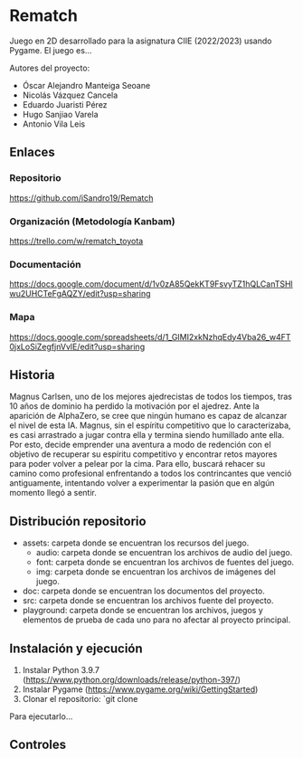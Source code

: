 # Rematch

Juego en 2D desarrollado para la asignatura CIIE (2022/2023) usando Pygame. El juego es...

Autores del proyecto:

- Óscar Alejandro Manteiga Seoane
- Nicolás Vázquez Cancela
- Eduardo Juaristi Pérez
- Hugo Sanjiao Varela
- Antonio Vila Leis

## Enlaces

### Repositorio

<https://github.com/iSandro19/Rematch>

### Organización (Metodología Kanbam)

<https://trello.com/w/rematch_toyota>

### Documentación

<https://docs.google.com/document/d/1v0zA85QekKT9FsvyTZ1hQLCanTSHlwu2UHCTeFgAQZY/edit?usp=sharing>

### Mapa

<https://docs.google.com/spreadsheets/d/1_GIMI2xkNzhqEdy4Vba26_w4FT0jxLoSiZegfjnVvlE/edit?usp=sharing>

## Historia

Magnus Carlsen, uno de los mejores ajedrecistas de todos los tiempos, tras 10 años de dominio ha perdido la motivación por el ajedrez. Ante la aparición de AlphaZero, se cree que ningún humano es capaz de alcanzar el nivel de esta IA. Magnus, sin el espíritu competitivo que lo caracterizaba, es casi arrastrado a jugar contra ella y termina siendo humillado ante ella. Por esto, decide emprender una aventura a modo de redención con el objetivo de recuperar su espíritu competitivo y encontrar retos mayores para poder volver a pelear por la cima. Para ello, buscará rehacer su camino como profesional enfrentando a todos los contrincantes que venció antiguamente, intentando volver a experimentar la pasión que en algún momento llegó a sentir.

## Distribución repositorio

- assets: carpeta donde se encuentran los recursos del juego.
  - audio: carpeta donde se encuentran los archivos de audio del juego.
  - font: carpeta donde se encuentran los archivos de fuentes del juego.
  - img: carpeta donde se encuentran los archivos de imágenes del juego.
- doc: carpeta donde se encuentran los documentos del proyecto.
- src: carpeta donde se encuentran los archivos fuente del proyecto.
- playground: carpeta donde se encuentran los archivos, juegos y elementos de prueba de cada uno para no afectar al proyecto principal.

## Instalación y ejecución

1. Instalar Python 3.9.7 (https://www.python.org/downloads/release/python-397/)
2. Instalar Pygame (https://www.pygame.org/wiki/GettingStarted)
3. Clonar el repositorio: `git clone

Para ejecutarlo...

## Controles
